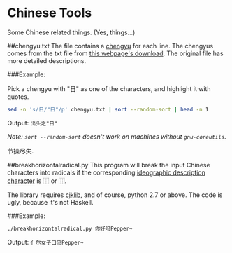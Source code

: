 Chinese Tools
=======

Some Chinese related things. (Yes, things...)

##chengyu.txt
The file contains a [chengyu](http://en.wikipedia.org/wiki/Chengyu) for each line.
The chengyus comes from the txt file from [this webpage's download](http://www.txtbz.com/Soft/xxzl/200902/7728.htm).
The original file has more detailed descriptions.

###Example:

Pick a chengyu with "日" as one of the characters, and highlight it with quotes.

 ```bash
 sed -n 's/日/"日"/p' chengyu.txt | sort --random-sort | head -n 1
 ```
Output: `出头之"日"`

_Note: `sort --random-sort` doesn't work on machines without `gnu-coreutils`._

节操尽失.

##breakhorizontalradical.py
This program will break the input Chinese characters into radicals if the 
corresponding [ideographic description character](http://www.unicode.org/charts/PDF/U2FF0.pdf) is ⿰ or ⿲.

The library requires [cjklib](http://cjklib.org/), and of course, python 2.7 or above. 
The code is ugly, because it's not Haskell.

###Example:

 ```bash
 ./breakhorizontalradical.py 你好吗Pepper~
 ```
Output: `亻尔女子口马Pepper~`
